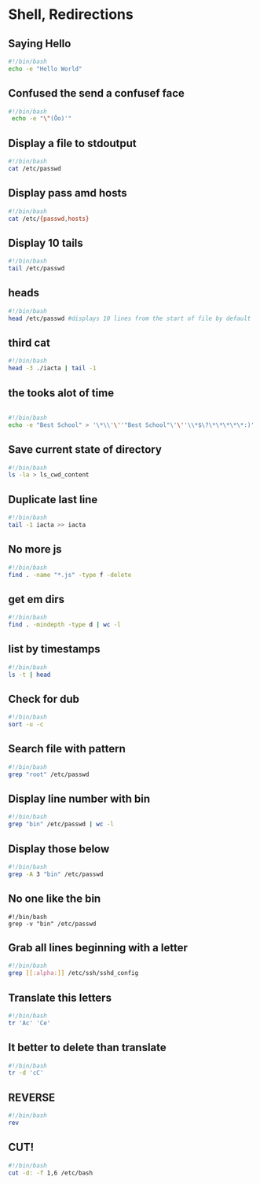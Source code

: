 # Shell, Redirections 

## Saying Hello 
```bash
#!/bin/bash
echo -e "Hello World"
``` 
## Confused the send a confusef face 
```bash 
#!/bin/bash
 echo -e "\"(Ôo)'"
 ```

## Display a file to stdoutput
```bash
#!/bin/bash
cat /etc/passwd
``` 
## Display pass amd hosts 
```bash 
#!/bin/bash
cat /etc/{passwd,hosts}
```
## Display 10 tails
```bash
#!/bin/bash
tail /etc/passwd
```

## heads 
```bash
#!/bin/bash
head /etc/passwd #displays 10 lines from the start of file by default
```
## third cat 
```bash
#!/bin/bash
head -3 ./iacta | tail -1 
```
## the tooks alot of time 
```bash 

#!/bin/bash
echo -e "Best School" > '\*\\'\''"Best School"\'\''\\*$\?\*\*\*\*\*:)'
``` 

## Save current state of directory 
```bash 
#!/bin/bash
ls -la > ls_cwd_content
```

## Duplicate last line 
```bash 
#!/bin/bash
tail -1 iacta >> iacta
```

## No more js
```bash 
#!/bin/bash
find . -name "*.js" -type f -delete
```

## get em dirs
```bash
#!/bin/bash
find . -mindepth -type d | wc -l
```

## list by timestamps 
```bash 
#!/bin/bash
ls -t | head
```
## Check for dub 
```bash
#!/bin/bash
sort -u -c 
```

## Search file with pattern 
```bash
#!/bin/bash
grep "root" /etc/passwd
```

## Display line number with bin
```bash
#!/bin/bash
grep "bin" /etc/passwd | wc -l
```
## Display those below
```bash
#!/bin/bash
grep -A 3 "bin" /etc/passwd
```

## No one like the bin
```
#!/bin/bash
grep -v "bin" /etc/passwd
```

## Grab all lines beginning with a letter 
```bash
#!/bin/bash
grep [[:alpha:]] /etc/ssh/sshd_config
```
## Translate this letters 
```bash
#!/bin/bash
tr 'Ac' 'Ce'
```

## It better to delete than translate 
```bash
#!/bin/bash
tr -d 'cC' 
```

## REVERSE 
```bash
#!/bin/bash
rev 
```

## CUT! 
```bash 
#!/bin/bash
cut -d: -f 1,6 /etc/bash 
```
